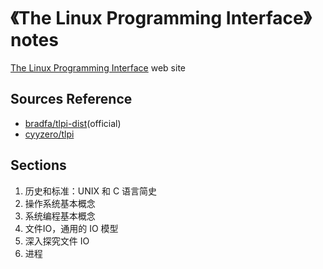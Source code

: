 # 《The Linux Programming Interface》 notes

[The Linux Programming Interface](http://man7.org/tlpi/index.html) web site

## Sources Reference

- [bradfa/tlpi-dist](https://github.com/bradfa/tlpi-dist)(official)
- [cyyzero/tlpi](https://github.com/cyyzero/tlpi)

## Sections

1. 历史和标准：UNIX 和 C 语言简史
2. 操作系统基本概念
3. 系统编程基本概念
4. 文件IO，通用的 IO 模型
5. 深入探究文件 IO
6. 进程
